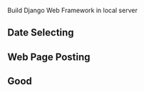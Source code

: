 Build Django Web Framework in local server

## Date Selecting

## Web Page Posting

## Good   



















